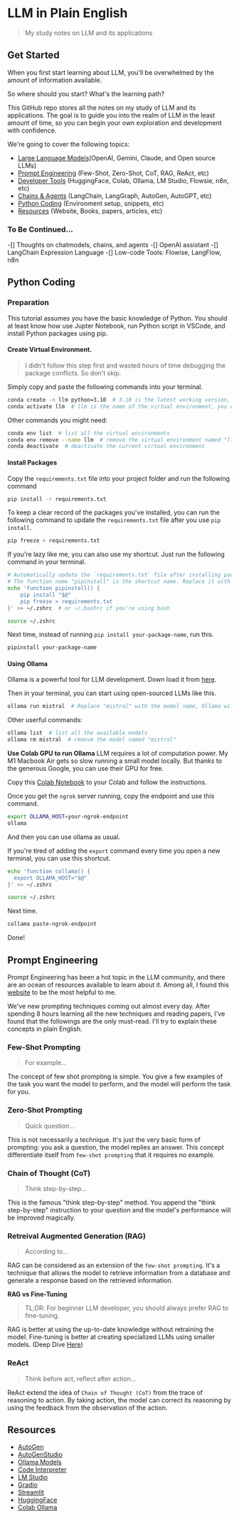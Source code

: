 # LLM in Plain English

> My study notes on LLM and its applications

## Get Started

When you first start learning about LLM, you'll be overwhelmed by the amount of information available.

So where should you start?
What's the learning path?

This GitHub repo stores all the notes on my study of LLM and its applications. The goal is to guide you into the realm of LLM in the least amount of time, so you can begin your own exploration and development with confidence.

We're going to cover the following topics:

- [Large Language Models](#large-language-models)(OpenAI, Gemini, Claude, and Open source LLMs)
- [Prompt Engineering](#prompt-engineering) (Few-Shot, Zero-Shot, CoT, RAG, ReAct, etc)
- [Developer Tools](#developer-tools) (HuggingFace, Colab, Ollama, LM Studio, Flowsie, n8n, etc)
- [Chains & Agents](#chains--agents) (LangChain, LangGraph, AutoGen, AutoGPT, etc)
- [Python Coding](#python-coding) (Environment setup, snippets, etc)
- [Resources](#resources) (Website, Books, papers, articles, etc)

### To Be Continued...

-[] Thoughts on chatmodels, chains, and agents
-[] OpenAI assistant
-[] LangChain Expression Language
-[] Low-code Tools: Flowise, LangFlow, n8n

## Python Coding

### Preparation

This tutorial assumes you have the basic knowledge of Python. You should at least know how use Jupter Notebook, run Python script in VSCode, and install Python packages using pip.

#### Create Virtual Environment.

> I didn't follow this step first and wasted hours of time debugging the package conflicts. So don't skip.

Simply copy and paste the following commands into your terminal.

```zsh
conda create -n llm python=3.10  # 3.10 is the latest working version, do not use 3.11 or higher.
conda activate llm  # llm is the name of the virtual environment, you can use any name you like.
```

Other commands you might need:

```zsh
conda env list  # list all the virtual environments
conda env remove --name llm  # remove the virtual environment named "llm"
conda deactivate  # deactivate the current virtual environment
```

#### Install Packages

Copy the `requirements.txt` file into your project folder and run the following command

```zsh
pip install -r requirements.txt
```

To keep a clear record of the packages you've installed, you can run the following command to update the `requirements.txt` file after you use `pip install`.

```zsh
pip freeze > requirements.txt
```

If you're lazy like me, you can also use my shortcut. Just run the following command in your terminal.

```zsh
# Automatically update the `requirements.txt` file after installing packages.
# The function name "pipinstall" is the shortcut name. Replace it with any you like.
echo 'function pipinstall() {
    pip install "$@"
    pip freeze > requirements.txt
}' >> ~/.zshrc  # or ~/.bashrc if you're using bash

source ~/.zshrc
```

Next time, instead of running `pip install your-package-name`, run this.

```zsh
pipinstall your-package-name
```

#### Using Ollama

Ollama is a powerful tool for LLM development. Down load it from [here](https://ollama.ai/).

Then in your terminal, you can start using open-sourced LLMs like this.

```zsh
ollama run mistral  # Replace "mistral" with the model name, Ollama will download the model and run it for you.
```

Other userful commands:

```zsh
ollama list  # list all the available models
ollama rm mistral  # remove the model named "mistral"
```

**Use Colab GPU to run Ollama**
LLM requires a lot of computation power. My M1 Macbook Air gets so slow running a small model locally. But thanks to the generous Google, you can use their GPU for free.

Copy this [Colab Notebook](/ollama.ipynb) to your Colab and follow the instructions.

Once you get the `ngrok` server running, copy the endpoint and use this command.

```zsh
export OLLAMA_HOST=your-ngrok-endpoint
ollama
```

And then you can use ollama as usual.

If you're tired of adding the `export` command every time you open a new terminal, you can use this shortcut.

```zsh
echo 'function collama() {
  export OLLAMA_HOST="$@"
}' >> ~/.zshrc

source ~/.zshrc
```

Next time.

```zsh
collama paste-ngrok-endpoint
```

Done!

## Prompt Engineering

Prompt Engineering has been a hot topic in the LLM community, and there are an ocean of resources available to learn about it. Among all, I found this [website](https://www.promptingguide.ai/) to be the most helpful to me.

We've new prompting techniques coming out almost every day. After spending 8 hours learning all the new techniques and reading papers, I've found that the followings are the only must-read. I'll try to explain these concepts in plain English.

### Few-Shot Prompting

> For example...

The concept of few shot prompting is simple. You give a few examples of the task you want the model to perform, and the model will perform the task for you.

### Zero-Shot Prompting

> Quick question...

This is not necessarily a technique. It's just the very basic form of prompting: you ask a question, the model replies an answer. This concept differentiate itself from `few-shot prompting` that it requires no example.

### Chain of Thought (CoT)

> Think step-by-step...

This is the famous "think step-by-step" method. You append the "think step-by-step" instruction to your question and the model's performance will be improved magically.

### Retreival Augmented Generation (RAG)

> According to...

RAG can be considered as an extension of the `few-shot prompting`. It's a technique that allows the model to retrieve information from a database and generate a response based on the retrieved information.

**RAG vs Fine-Tuning**

> TL;DR: For beginner LLM developer, you should always prefer RAG to fine-tuning.

RAG is better at using the up-to-date knowledge without retraining the model. Fine-tuning is better at creating specialized LLMs using smaller models. (Deep Dive [Here](https://www.promptingguide.ai/research/rag.en#rag-vs-fine-tuning))

### ReAct

> Think before act, reflect after action...

ReAct extend the idea of `Chain of Thought (CoT)` from the trace of reasoning to action. By taking action, the model can correct its reasoning by using the feedback from the observation of the action.

## Resources

- [AutoGen](https://microsoft.github.io/autogen/docs/Getting-Started)
- [AutoGenStudio](https://microsoft.github.io/autogen/blog/2023/12/01/AutoGenStudio/)
- [Ollama Models](https://ollama.ai/library)
- [Code Interpreter](https://github.com/KillianLucas/open-interpreter)
- [LM Studio](https://lmstudio.ai/)
- [Gradio](https://www.gradio.app/)
- [Streamlit](https://streamlit.io/)
- [HuggingFace](https://huggingface.co/transformers/)
- [Colab Ollama](https://colab.research.google.com/drive/1f2qELQboeqr1zPaOABe0WX0_YLbN_KJm#scrollTo=5YzWGOv-0k7s)

<!-- ```zsh
autogenstudio ui --port 8081
``` -->

